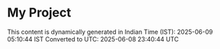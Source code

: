 # My Project

This content is dynamically generated in Indian Time (IST): 2025-06-09 05:10:44 IST
Converted to UTC: 2025-06-08 23:40:44 UTC
